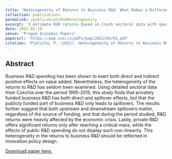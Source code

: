 ```yaml
---
title: "Heterogeneity of Returns to Business R&D: What Makes a Difference?"
collection: publications
permalink: /publication/RnDHeterogeneity
excerpt: 'I estimate R&D returns based on Czech sectoral data with special inquiry into the hetorogeneity of the returns and spillovers.'
date: 2021-02-10
venue: 'Prague Economic Papers'
paperurl: 'https://pep.vse.cz/pdfs/pep/2021/03/01.pdf'
citation: 'Pleticha, P. (2021). Heterogeneity of Returns to Business R&D: What Makes a Difference? Prague Economic Papers, 30(3), 253-271.'
---
```

Abstract
-------
Business R&D spending has been shown to exert both direct and indirect positive effects on value added. Nevertheless, the heterogeneity of the returns to R&D has seldom been examined. Using detailed sectoral data from Czechia over the period 1995-2015, this study finds that privately funded business R&D has both direct and spillover effects, but that the publicly funded part of business R&D only leads to spillovers. The results further suggest that both upstream and downstream spillovers matter, regardless of the source of funding, and that during the period studied, R&D returns were heavily affected by the economic crisis. Lastly, private R&D offers significant returns only after reaching a critical mass, while the effects of public R&D spending do not display such non-linearity. This heterogeneity in the returns to business R&D should be reflected in innovation policy design.

[Download paper here.](https://pep.vse.cz/artkey/pep-202103-0001_heterogeneity-of-returns-to-business-r-amp-d-what-makes-a-difference.php?back=%2Fsearch.php%3Fquery%3Dpleticha%26sfrom%3D0%26spage%3D30)

